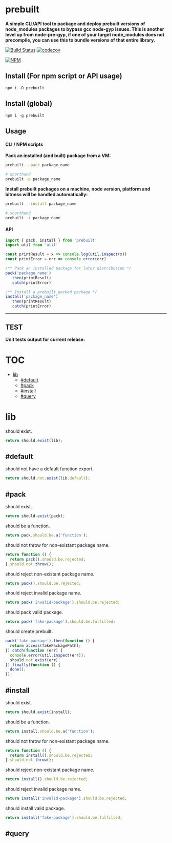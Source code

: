 # prebuilt

**A simple CLI/API tool to package and deploy prebuilt versions of node_modules packages to bypass gcc node-gyp issues. This is another level up from node-pre-gyp, if one of your target node_modules does not precompile, you can use this to bundle versions of that entire library.**


[![Build Status](https://travis-ci.org/noderaider/prebuilt.svg?branch=master)](https://travis-ci.org/noderaider/prebuilt)
[![codecov](https://codecov.io/gh/noderaider/prebuilt/branch/master/graph/badge.svg)](https://codecov.io/gh/noderaider/prebuilt)

[![NPM](https://nodei.co/npm/prebuilt.png?stars=true&downloads=true)](https://nodei.co/npm/prebuilt/)


## Install (For npm script or API usage)

`npm i -D prebuilt`

## Install (global)

`npm i -g prebuilt`

## Usage

#### CLI / NPM scripts

**Pack an installed (and built) package from a VM:**

```bash
prebuilt --pack package_name

# shorthand
prebuilt -p package_name
```

**Install prebuilt packages on a machine, node version, platform and bitness will be handled automatically:**

```bash
prebuilt --install package_name

# shorthand
prebuilt -i package_name
```


#### API

```js
import { pack, install } from 'prebuilt'
import util from 'util'

const printResult = x => console.log(util.inspect(x))
const printError = err => console.error(err)

/** Pack an installed package for later distribution */
pack('package_name')
  .then(printResult)
  .catch(printError)

/** Install a prebuilt packed package */
install('package_name')
  .then(printResult)
  .catch(printError)
```

---


## TEST

**Unit tests output for current release:**

# TOC
   - [lib](#lib)
     - [#default](#lib-default)
     - [#pack](#lib-pack)
     - [#install](#lib-install)
     - [#query](#lib-query)
<a name=""></a>
 
<a name="lib"></a>
# lib
should exist.

```js
return should.exist(lib);
```

<a name="lib-default"></a>
## #default
should not have a default function export.

```js
return should.not.exist(lib.default);
```

<a name="lib-pack"></a>
## #pack
should exist.

```js
return should.exist(pack);
```

should be a function.

```js
return pack.should.be.a('function');
```

should not throw for non-existant package name.

```js
return function () {
  return pack().should.be.rejected;
}.should.not.throw();
```

should reject non-existant package name.

```js
return pack().should.be.rejected;
```

should reject invalid package name.

```js
return pack('invalid-package').should.be.rejected;
```

should pack valid package.

```js
return pack('fake-package').should.be.fulfilled;
```

should create prebuilt.

```js
pack('fake-package').then(function () {
  return access(fakePackagePath);
}).catch(function (err) {
  console.error(util.inspect(err));
  should.not.exist(err);
}).finally(function () {
  done();
});
```

<a name="lib-install"></a>
## #install
should exist.

```js
return should.exist(install);
```

should be a function.

```js
return install.should.be.a('function');
```

should not throw for non-existant package name.

```js
return function () {
  return install().should.be.rejected;
}.should.not.throw();
```

should reject non-existant package name.

```js
return install().should.be.rejected;
```

should reject invalid package name.

```js
return install('invalid-package').should.be.rejected;
```

should install valid package.

```js
return install('fake-package').should.be.fulfilled;
```

<a name="lib-query"></a>
## #query
